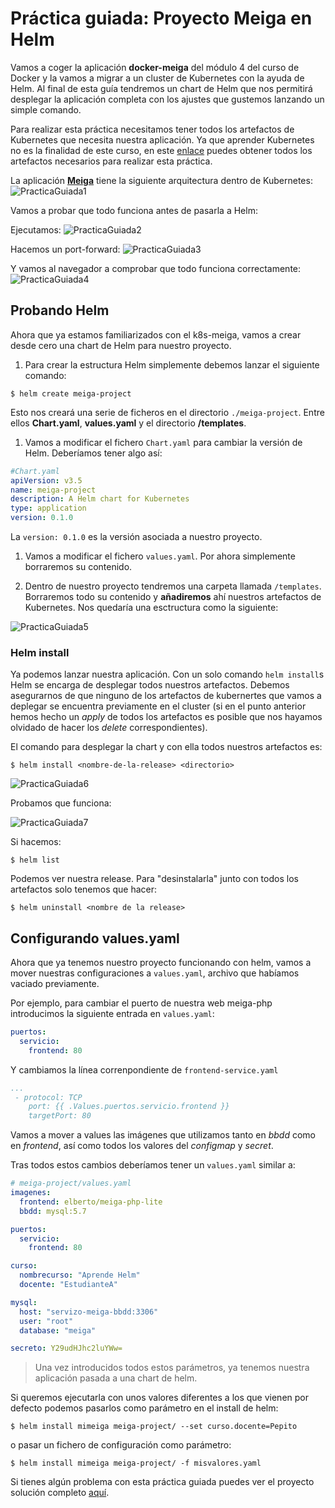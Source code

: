 # Práctica guiada: Proyecto Meiga en Helm

Vamos a coger la aplicación **docker-meiga** del módulo 4 del curso de Docker y la vamos a migrar a un cluster de Kubernetes con la ayuda de Helm. Al final de esta guía tendremos un chart de Helm que nos permitirá desplegar la aplicación completa con los ajustes que gustemos lanzando un simple comando.

Para realizar esta práctica necesitamos tener todos los artefactos de Kubernetes que necesita nuestra aplicación. Ya que aprender Kubernetes no es la finalidad de este curso, en este [enlace]((https://github.com/prefapp/formacion/tree/master/cursos/helm/codigo_practica_guiada_meiga/meiga-k8s)) puedes obtener todos los artefactos necesarios para realizar esta práctica.

La aplicación [**Meiga**](https://github.com/prefapp/formacion/tree/master/cursos/helm/codigo_practica_guiada_meiga/meiga-k8s) tiene la siguiente arquitectura dentro de Kubernetes:
![PracticaGuiada1](./../_media/02/practica_guiada1.png)

Vamos a probar que todo funciona antes de pasarla a Helm:

Ejecutamos:
![PracticaGuiada2](./../_media/02/practica_guiada2.png)

Hacemos un port-forward:
![PracticaGuiada3](./../_media/02/practica_guiada3.png)

Y vamos al navegador a comprobar que todo funciona correctamente:
![PracticaGuiada4](./../_media/02/practica_guiada4.png)



## Probando Helm
Ahora que ya estamos familiarizados con el k8s-meiga, vamos a crear desde cero una chart de Helm para nuestro proyecto.

1. Para crear la estructura Helm simplemente debemos lanzar el siguiente comando:

  ```shell
  $ helm create meiga-project
  ```
  Esto nos creará una serie de ficheros en el directorio `./meiga-project`. Entre ellos **Chart.yaml**, **values.yaml** y el directorio **/templates**.

1. Vamos a modificar el fichero `Chart.yaml` para cambiar la versión de Helm. Deberíamos tener algo así:

  ```yaml
  #Chart.yaml
  apiVersion: v3.5
  name: meiga-project
  description: A Helm chart for Kubernetes
  type: application
  version: 0.1.0
  ```

  La `version: 0.1.0` es la versión asociada a nuestro proyecto.

1. Vamos a modificar el fichero `values.yaml`. Por ahora simplemente borraremos su contenido.

1. Dentro de nuestro proyecto tendremos una carpeta llamada `/templates`. Borraremos todo su contenido y **añadiremos** ahí nuestros artefactos de Kubernetes. Nos quedaría una esctructura como la siguiente:

  ![PracticaGuiada5](./../_media/02/practica_guiada5.png)

### Helm install
Ya podemos lanzar nuestra aplicación. Con un solo comando `helm install`s Helm se encarga de desplegar todos nuestros artefactos. Debemos asegurarnos de que ninguno de los artefactos de kubernertes que vamos a deplegar se encuentra previamente en el cluster (si en el punto anterior hemos hecho un *apply* de todos los artefactos es posible que nos hayamos olvidado de hacer los *delete* correspondientes). 

El comando para desplegar la chart y con ella todos nuestros artefactos es:

```shell
$ helm install <nombre-de-la-release> <directorio>
```

![PracticaGuiada6](./../_media/02/practica_guiada6.png)

Probamos que funciona:

![PracticaGuiada7](./../_media/02/practica_guiada7.png)

Si hacemos:

```shell
$ helm list
```

Podemos ver nuestra release. Para "desinstalarla" junto con todos los artefactos solo tenemos que hacer:

```shell
$ helm uninstall <nombre de la release>
```

## Configurando values.yaml
Ahora que ya tenemos nuestro proyecto funcionando con helm, vamos a mover nuestras configuraciones a `values.yaml`, archivo que habíamos vaciado previamente.

Por ejemplo, para cambiar el puerto de nuestra web meiga-php introducimos la siguiente entrada en `values.yaml`:

```yaml
puertos:
  servicio:
    frontend: 80
```
Y cambiamos la línea correnpondiente de `frontend-service.yaml`
```yaml
...
 - protocol: TCP
    port: {{ .Values.puertos.servicio.frontend }}
    targetPort: 80
```

Vamos a mover a values las imágenes que utilizamos tanto en *bbdd* como en *frontend*, así como todos los valores del *configmap* y *secret*.

Tras todos estos cambios deberíamos tener un `values.yaml` similar a:
```yaml
# meiga-project/values.yaml
imagenes: 
  frontend: elberto/meiga-php-lite
  bbdd: mysql:5.7

puertos:
  servicio:
    frontend: 80

curso:
  nombrecurso: "Aprende Helm"
  docente: "EstudianteA"

mysql:
  host: "servizo-meiga-bbdd:3306"
  user: "root"
  database: "meiga"

secreto: Y29udHJhc2luYWw=
```

> Una vez introducidos todos estos parámetros, ya tenemos nuestra aplicación pasada a una chart de helm. 

Si queremos ejecutarla con unos valores diferentes a los que vienen por defecto podemos pasarlos como parámetro en el install de helm:

```shell
$ helm install mimeiga meiga-project/ --set curso.docente=Pepito
```

o pasar un fichero de configuración como parámetro:
```shell
$ helm install mimeiga meiga-project/ -f misvalores.yaml 
```

Si tienes algún problema con esta práctica guiada puedes ver el proyecto solución completo [aquí](https://github.com/prefapp/formacion/tree/master/cursos/helm/codigo_practica_guiada_meiga/meiga-helm).


